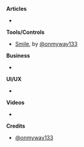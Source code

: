 
**Articles**

* 

**Tools/Controls**

* [Smile](https://github.com/onmyway133/Smile), by [@onmyway133](https://twitter.com/onmyway133)

**Business**

* 

**UI/UX**

* 


**Videos**

* 

**Credits**

* [@onmyway133](https://twitter.com/onmyway133)
